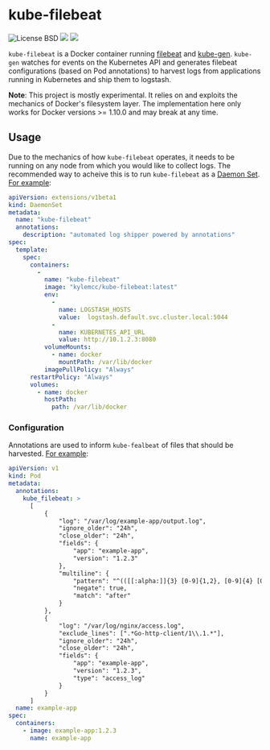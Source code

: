 # kube-filebeat

![License BSD](https://img.shields.io/badge/license-BSD-red.svg?style=flat) [![](https://img.shields.io/docker/stars/kylemcc/kube-filebeat.svg?style=flat)](https://hub.docker.com/r/kylemcc/kube-filebeat 'DockerHub') [![](https://img.shields.io/docker/pulls/kylemcc/kube-filebeat.svg?style=flat)](https://hub.docker.com/r/kylemcc/kube-filebeat 'DockerHub')

`kube-filebeat` is a Docker container running [filebeat][1] and [kube-gen][2]. `kube-gen` watches for events on the Kubernetes API and generates filebeat configurations (based on Pod annotations) to harvest logs from applications running in Kubernetes and ship them to logstash.

**Note**: This project is mostly experimental. It relies on and exploits the mechanics of Docker's filesystem layer. The implementation here only works for Docker versions >= 1.10.0 and may break at any time.

## Usage

Due to the mechanics of how `kube-filebeat` operates, it needs to be running on any node from which you would like to collect logs. The recommended way to acheive this is to run `kube-filebeat` as a [Daemon Set][3]. [For example][4]:

```yaml
apiVersion: extensions/v1beta1
kind: DaemonSet
metadata:
  name: "kube-filebeat"
  annotations:
    description: "automated log shipper powered by annotations"
spec:
  template:
    spec:
      containers:
        -
          name: "kube-filebeat"
          image: "kylemcc/kube-filebeat:latest"
          env:
            -
              name: LOGSTASH_HOSTS
              value:  logstash.default.svc.cluster.local:5044
            -
              name: KUBERNETES_API_URL
              value: http://10.1.2.3:8080
          volumeMounts:
            - name: docker
              mountPath: /var/lib/docker
          imagePullPolicy: "Always"
      restartPolicy: "Always"
      volumes:
        - name: docker
          hostPath:
            path: /var/lib/docker
```

### Configuration

Annotations are used to inform `kube-fealbeat` of files that should be harvested. [For example][5]:

```yaml
apiVersion: v1
kind: Pod
metadata:
  annotations:
    kube_filebeat: >
      [
          {
              "log": "/var/log/example-app/output.log",
              "ignore_older": "24h",
              "close_older": "24h",
              "fields": {
                  "app": "example-app",
                  "version": "1.2.3"
              },
              "multiline": {
                  "pattern": "^(([[:alpha:]]{3} [0-9]{1,2}, [0-9]{4} [0-9]{1,2}:[0-9]{2}:[0-9]{2})|([0-9]{4}-[0-9]{2}-[0-9]{2}))",
                  "negate": true,
                  "match": "after"
              }
          },
          {
              "log": "/var/log/nginx/access.log",
              "exclude_lines": [".*Go-http-client/1\\.1.*"],
              "ignore_older": "24h",
              "close_older": "24h",
              "fields": {
                  "app": "example-app",
                  "version": "1.2.3",
                  "type": "access_log"
              }
          }
      ]
  name: example-app
spec:
  containers:
    - image: example-app:1.2.3
      name: example-app

```

[1]: https://github.com/elastic/beats/tree/master/filebeat
[2]: https://github.com/kylemcc/kube-gen
[3]: http://kubernetes.io/docs/admin/daemons/
[4]: https://github.com/kylemcc/kube-filebeat/blob/master/kube-filebeat-daemonset.yaml
[5]: https://github.com/kylemcc/kube-filebeat/blob/master/example-pod.yaml
